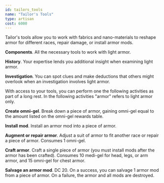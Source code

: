 ```yaml
---
id: tailors_tools
name: "Tailor's Tools"
type: artisan
cost: 6000
---
```


Tailor's tools allow you to work with fabrics and nano-materials to reshape armor for different races,
repair damage, or install armor mods.

__Components__. All the necessary tools to work with light armor.

__History__. Your expertise lends you additional insight when examining light armor.

__Investigation__. You can spot clues and make deductions that others might overlook when an investigation involves light armor.

With access to your tools, you can perform one the following activities as part of a long rest. In the following
activities "armor" refers to light armor only.

__Create omni-gel__. Break down a piece of armor, gaining omni-gel equal to the amount listed on the
omni-gel rewards table.

__Install mod__. Install an armor mod into a piece of armor.

__Augment or repair armor__. Adjust a suit of armor to fit another race or repair a piece of
armor. Consumes 1 omni-gel.

__Craft armor__. Craft a single piece of armor (you must install mods after the armor has been crafted). Consumes 10 medi-gel
for head, legs, or arm armor, and 15 omni-gel for chest armor.

__Salvage an armor mod__. DC 20. On a success, you can salvage 1 armor mod from a piece of armor. On a failure, the armor
and all mods are destroyed.

